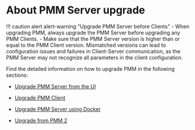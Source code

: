 # About PMM Server upgrade

!!! caution alert alert-warning "Upgrade PMM Server before Clients"
    - When upgrading PMM, always upgrade the PMM Server before upgrading any PMM Clients.
    - Make sure that the PMM Server version is higher than or equal to the PMM Client version. Mismatched versions can lead to configuration issues and failures in Client-Server communication, as the PMM Server may not recognize all parameters in the client configuration.

Find the detailed information on how to upgrade PMM in the following sections:

* [Upgrade PMM Server from the UI](ui_upgrade.md)

* [Upgrade PMM Client](upgrade_agent.md)

* [Upgrade PMM Server using Docker](upgrade_docker.md)

* [Upgrade from PMM 2](upgrade_from_ppm_2.md)
